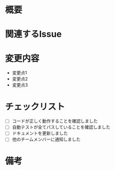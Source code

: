 # 概要

<!-- 変更の目的と概要を記述してください。 -->

# 関連するIssue

<!-- 関連するIssueを `#番号` で記述してください。例: #123 -->

# 変更内容

<!-- 具体的な変更点を箇条書きで記述してください。 -->

- 変更点1
- 変更点2
- 変更点3

# チェックリスト

- [ ] コードが正しく動作することを確認しました
- [ ] 自動テストが全てパスしていることを確認しました
- [ ] ドキュメントを更新しました
- [ ] 他のチームメンバーに通知しました

# 備考

<!-- その他、伝えたいことがあれば記述してください。 -->
